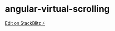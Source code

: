 # angular-virtual-scrolling

[Edit on StackBlitz ⚡️](https://stackblitz.com/edit/angular-virtual-scrolling)